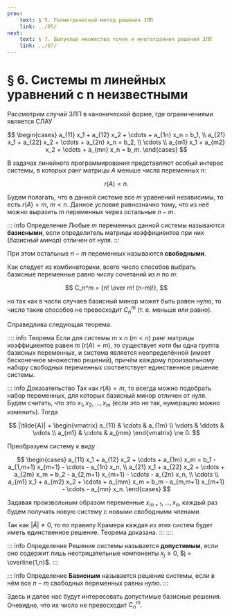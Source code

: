```yaml
---
prev:
    text: § 5. Геометрический метод решения ЗЛП
    link: ../05/
next:
    text: § 7. Выпуклые множества точек и многогранник решений ЗЛП
    link: ../07/
---
```


# § 6. Системы $\boldsymbol{m}$ линейных уравнений с $\boldsymbol{n}$ неизвестными

Рассмотрим случай ЗЛП в канонической форме, где ограничениями является СЛАУ

$$
\begin{cases}
a_{11} x_1 + a_{12} x_2 + \cdots + a_{1n} x_n = b_1, \\
a_{21} x_1 + a_{22} x_2 + \cdots + a_{2n} x_n = b_2, \\
\cdots \\
a_{m1} x_1 + a_{m2} x_2 + \cdots + a_{mn} x_n = b_m.
\end{cases}
$$

В задачах линейного программирования представляют особый интерес системы, в которых ранг матрицы $A$ меньше числа переменных $n$:

$$
r(A) < n.
$$

Будем полагать, что в данной системе все $m$ уравнений независимы, то есть $r(A) = m$, $m < n$. Данное условие равнозначно тому, что из неё можно выразить $m$ переменных через остальные $n-m$.

::: info Определение
Любые $m$ переменных данной системы называются **базисными**, если определитель матрицы коэффициентов при них (*базисный минор*) отличен от нуля.
:::

При этом остальные $n - m$ переменных называются **свободными**.

Как следует из комбинаторики, всего число способов выбрать базисные переменные равно числу сочетаний из $n$ по $m$:

$$
C_n^m = {n! \over m! (n-m)!},
$$

но так как в части случаев базисный минор может быть равен нулю, то число такие способов не превосходит $C_n^m$ (т. е. меньше или равно).

Справедлива следующая теорема.

:::: info Теорема
Если для системы $m \times n$ ($m < n$) ранг матрицы коэффициентов равен $m$ ($r(A) = m$), то существует хотя бы одна группа базисных переменных, и система является неопределённой (имеет бесконечное множество решений), причём каждому произвольному набору свободных переменных соответствует единственное решение системы.

::: info Доказательство
Так как $r(A) = m$, то всегда можно подобрать набор переменных, для которых базисный минор отличен от нуля. Будем считать, что это $x_1, x_2, ..., x_m$ (если это не так, нумерацию можно изменить). Тогда

$$
|\tilde{A}| =
\begin{vmatrix}
a_{11} & \cdots & a_{1m} \\
\vdots & \ddots & \vdots \\
a_{m1} & \cdots & a_{mm}
\end{vmatrix} \ne 0.
$$

Преобразуем систему к виду

$$
\begin{cases}
a_{11} x_1 + a_{12} x_2 + \cdots + a_{1m} x_m = b_1 - a_{1,m+1} x_{m+1} - \cdots - a_{1n} x_n, \\
a_{21} x_1 + a_{22} x_2 + \cdots + a_{2m} x_m = b_2 - a_{2,m+1} x_{m+1} - \cdots - a_{2n} x_n, \\
\cdots \\
a_{m1} x_1 + a_{m2} x_2 + \cdots + a_{mm} x_m = b_m - a_{m,m+1} x_{m+1} - \cdots - a_{mn} x_n.
\end{cases}
$$

Задавая произвольным образом переменные $x_{m+1}, ..., x_n$, каждый раз будем получать новую систему с новыми свободными членами.

Так как $|\tilde{A}| \ne 0$, то по правилу Крамера каждая из этих систем будет иметь единственное решение. Теорема доказана.
:::
::::

::: info Определение
Решение системы называется **допустимым**, если оно содержит лишь неотрицательные компоненты $x_j \ge 0$, $j = \overline{1,n}$.
:::

::: info Определение
**Базисным** называется решение системы, если в нём все $n - m$ свободных переменных равны нулю.
:::

Здесь и далее нас будут интересовать допустимые базисные решения. Очевидно, что их число не превосходит $C_n^m$.